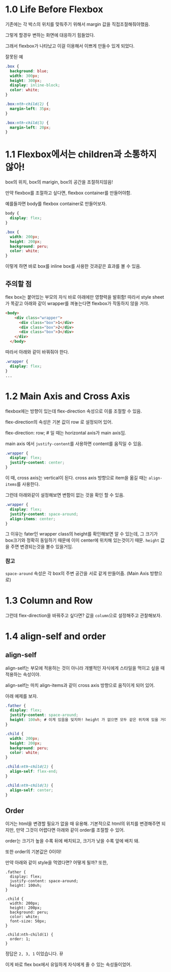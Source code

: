 # 1.0 Life Before Flexbox

기존에는 각 박스의 위치를 맞춰주기 위해서 margin 값을 직접조절해줘야했음.

그렇게 할경우 변하는 화면에 대응하기 힘들었다.

그래서  flexbox가 나타났고 이걸 이용해서 이쁘게 만들수 있게 되었다.

잘못된 예

```css
.box {
  background: blue;
  width: 300px;
  height: 300px;
  display: inline-block;
  color: white;
}

.box:nth-child(2) {
  margin-left: 35px;
}

.box:nth-child(3) {
  margin-left: 20px;
}
```

# 1.1 Flexbox에서는 children과 소통하지 않아!

box의 위치, box의 marigin, box의 공간을 조절하지않음!

만약 flexbox를 조절하고 싶다면, flexbox container를 만들어야함.

예를들자면 body를 flexbox container로 만들어보자.

```css
body {
  display: flex;
}

.box {
  width: 200px;
  height: 200px;
  background: peru;
  color: white;
}
```

이렇게 하면 바로 box를 inline box를 사용한 것과같은 효과를 볼 수 있음.

## 주의할 점

flex box는 붙어있는 부모의 자식 바로 아래에만 영향력을 발휘함! 따라서 style sheet가 똑같고 아래와 같이 wrapper를 껴놓는다면 flexbox가 작동하지 않을 거야.
```html
<body>
    <div class="wrapper">
      <div class="box">1</div>
      <div class="box">2</div>
      <div class="box">3</div>
    </div>
  </body>
```

따라서 아래와 같이 바꿔줘야 한다.

```css
.wrapper {
  display: flex;
}
...
```

# 1.2 Main Axis and Cross Axis

flexbox에는 방향이 있는데 flex-direction 속성으로 이를 조절할 수 있음. 

flex-direction의 속성은 기본 값이 row 로 설정되어 있어.

flex-direction: row; # 일 때는 horizontal axis가 main axis임.

main axis 에서 `justify-content`를 사용하면 content를 움직일 수 있음. 

```css
.wrapper {
  display: flex;
  justify-content: center;
}
```

이 때, cross axis는 vertical이 된다. cross axis 방향으로 item을 옮길 때는 `align-items`를 사용한다.

그런데 아래와같이 설정해보면 변함이 없는 것을 확인 할 수 있음.

```css
.wrapper {
  display: flex;
  justify-content: space-around;
  align-items: center;
}
```

그 이유는 fater인 wrapper class의 height를 확인해보면 알 수 있는데, 그 크기가 box크기와 정확히 동일하기 때문에 이미 center에 위치해 있는것이기 때문. `height` 값을 주면 변경되는것을 볼수 있을거임. 

### 참고

`space-around` 속성은 각 box의 주변 공간을 서로 같게 만들어줌. (Main Axis 방향으로)


# 1.3 Column and Row

그런데 flex-direction을 바꿔주고 싶다면? 값을 `column`으로 설정해주고 관찰해보자.

# 1.4 align-self and order

## align-self

align-self는 부모에 적용하는 것이 아니라 개별적인 자식에게 스타일을 먹이고 싶을 때 적용하는 속성이야.

align-self는 마치 align-items과 같이 cross axis 방향으로 움직이게 되어 있어.

아래 예제를 보자.

```css
.father {
  display: flex;
  justify-content: space-around;
  height: 100vh; # 이게 있음을 잊지마! height 가 없으면 모두 같은 위치에 있을 거야. 
}

.child {
  width: 200px;
  height: 200px;
  background: peru;
  color: white;
}

.child:nth-child(2) {
  align-self: flex-end;
}

.child:nth-child(3) {
  align-self: center;
}
```

## Order 
이거는 html을 변경할 필요가 없을 때 유용해. 기본적으로 html의 위치를 변경해주면 되지만, 만약 그것이 어렵다면 아래와 같이 order를 조절할 수 있어.

order는 크기가 높을 수록 뒤에 배치되고, 크기가 낮을 수록 앞에 배치 돼. 

또한 order의 기본값은 0이야!

만약 아래와 같이 style을 먹였다면? 어떻게 될까? 또한,

```
.father {
  display: flex;
  justify-content: space-around;
  height: 100vh;
}

.child {
  width: 200px;
  height: 200px;
  background: peru;
  color: white;
  font-size: 50px;
}

.child:nth-child(1) {
  order: 1;
}
```

정답은 `2, 3, 1` 이었습니다. 뀨 

이게 바로 flex box에서 유일하게 자식에게 줄 수 있는 속성들이었어.

